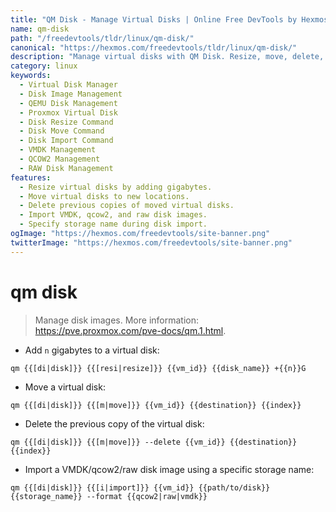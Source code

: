 ```yaml
---
title: "QM Disk - Manage Virtual Disks | Online Free DevTools by Hexmos"
name: qm-disk
path: "/freedevtools/tldr/linux/qm-disk/"
canonical: "https://hexmos.com/freedevtools/tldr/linux/qm-disk/"
description: "Manage virtual disks with QM Disk. Resize, move, delete, and import disk images easily. Free online tool, no registration required."
category: linux
keywords:
  - Virtual Disk Manager
  - Disk Image Management
  - QEMU Disk Management
  - Proxmox Virtual Disk
  - Disk Resize Command
  - Disk Move Command
  - Disk Import Command
  - VMDK Management
  - QCOW2 Management
  - RAW Disk Management
features:
  - Resize virtual disks by adding gigabytes.
  - Move virtual disks to new locations.
  - Delete previous copies of moved virtual disks.
  - Import VMDK, qcow2, and raw disk images.
  - Specify storage name during disk import.
ogImage: "https://hexmos.com/freedevtools/site-banner.png"
twitterImage: "https://hexmos.com/freedevtools/site-banner.png"
---
```


# qm disk

> Manage disk images.
> More information: <https://pve.proxmox.com/pve-docs/qm.1.html>.

- Add `n` gigabytes to a virtual disk:

`qm {{[di|disk]}} {{[resi|resize]}} {{vm_id}} {{disk_name}} +{{n}}G`

- Move a virtual disk:

`qm {{[di|disk]}} {{[m|move]}} {{vm_id}} {{destination}} {{index}}`

- Delete the previous copy of the virtual disk:

`qm {{[di|disk]}} {{[m|move]}} --delete {{vm_id}} {{destination}} {{index}}`

- Import a VMDK/qcow2/raw disk image using a specific storage name:

`qm {{[di|disk]}} {{[i|import]}} {{vm_id}} {{path/to/disk}} {{storage_name}} --format {{qcow2|raw|vmdk}}`
